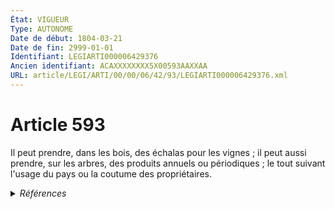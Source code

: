 ```yaml
---
État: VIGUEUR
Type: AUTONOME
Date de début: 1804-03-21
Date de fin: 2999-01-01
Identifiant: LEGIARTI000006429376
Ancien identifiant: ACAXXXXXXXX5X00593AAXXAA
URL: article/LEGI/ARTI/00/00/06/42/93/LEGIARTI000006429376.xml
---
```


<h1>Article 593</h1>

Il peut prendre, dans les bois, des échalas pour les vignes ; il peut aussi
prendre, sur les arbres, des produits annuels ou périodiques ; le tout suivant
l'usage du pays ou la coutume des propriétaires.


<details>
  <summary><em>Références</em></summary>

  <h2>Références faites par l'article</h2>
  
  <ul>
    <li>
      CODIFICATION source Loi 1804-01-30
    </li>
    <li>
      CREATION source Loi 1804-01-30 promulguée le 9 février 1804
    </li>
  </ul>
</details>
